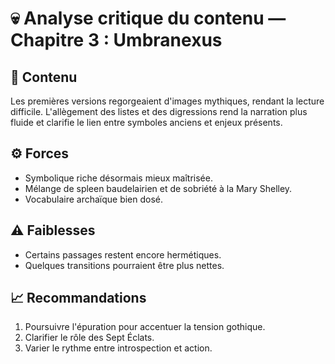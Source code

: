 # 💀 Analyse critique du contenu — Chapitre 3 : Umbranexus

## 🧠 Contenu
Les premières versions regorgeaient d'images mythiques, rendant la lecture difficile. L'allègement des listes et des digressions rend la narration plus fluide et clarifie le lien entre symboles anciens et enjeux présents.

## ⚙️ Forces
- Symbolique riche désormais mieux maîtrisée.
- Mélange de spleen baudelairien et de sobriété à la Mary Shelley.
- Vocabulaire archaïque bien dosé.

## ⚠️ Faiblesses
- Certains passages restent encore hermétiques.
- Quelques transitions pourraient être plus nettes.

## 📈 Recommandations
1. Poursuivre l'épuration pour accentuer la tension gothique.
2. Clarifier le rôle des Sept Éclats.
3. Varier le rythme entre introspection et action.
